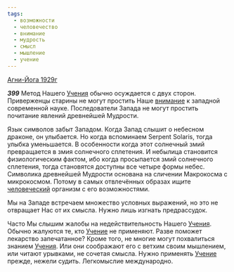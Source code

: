 ```yaml
---
tags:
  - возможности
  - человечество
  - внимание
  - мудрость
  - смысл
  - мышление
  - учение
---
```


[Агни-Йога 1929г](/agni/1929)

___399___
Метод Нашего [Учения](/tag/#учение) обычно осуждается с двух сторон. Приверженцы старины не могут простить Наше [внимание](/tag/#внимание) к западной современной науке. Последователи Запада не могут простить почитание явлений древнейшей Мудрости.   

Язык символов забыт Западом. Когда Запад слышит о небесном драконе, он улыбается. Но когда вспоминаем Serpent Solaris, тогда улыбка уменьшается. В особенности когда этот солнечный змий превращается в змия солнечного сплетения. И небылица становится физиологическим фактом, ибо когда просыпается змий солнечного сплетения, тогда становятся доступны все четыре формы небес. Символика древнейшей Мудрости основана на сличении Макрокосма с микрокосмом. Потому в самых отвлечённых образах ищите [человеческий](/tag/#человечество) организм с его возможностями.   

Мы на Западе встречаем множество условных выражений, но это не отвращает Нас от их смысла. Нужно лишь изгнать предрассудок.   

Часто Мы слышим жалобы на недействительность Нашего [Учения](/tag/#учение). Обычно жалуются те, кто [Учение](/tag/#учение) не применяют. Разве поможет лекарство запечатанное? Кроме того, не многие могут похвалиться знанием [Учения](/tag/#учение). Или они соображают его с ветхим своим мышлением, или читают урывками, не сочетая смысла. Нужно применять [Учение](/tag/#учение) прежде, нежели судить. Легкомыслие международно.   

